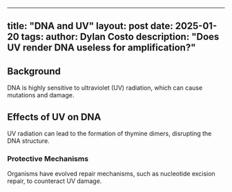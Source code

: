 
---
title: "DNA and UV"
layout: post
date: 2025-01-20
tags: 
author: Dylan Costo
description: "Does UV render DNA useless for amplification?"
---

## Background

DNA is highly sensitive to ultraviolet (UV) radiation, which can cause mutations and damage.

## Effects of UV on DNA

UV radiation can lead to the formation of thymine dimers, disrupting the DNA structure.

### Protective Mechanisms

Organisms have evolved repair mechanisms, such as nucleotide excision repair, to counteract UV damage.
